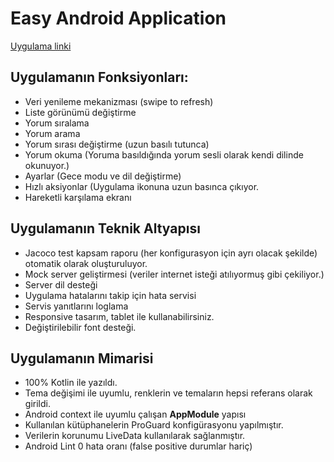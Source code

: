 # Easy Android Application

[Uygulama linki](https://github.com/salih-demir/easy/blob/master/easy.apk?raw=true)

## Uygulamanın Fonksiyonları:

- Veri yenileme mekanizması (swipe to refresh)
- Liste görünümü değiştirme
- Yorum sıralama
- Yorum arama
- Yorum sırası değiştirme (uzun basılı tutunca)
- Yorum okuma (Yoruma basıldığında yorum sesli olarak kendi dilinde okunuyor.)
- Ayarlar (Gece modu ve dil değiştirme)
- Hızlı aksiyonlar (Uygulama ikonuna uzun basınca çıkıyor.
- Hareketli karşılama ekranı

## Uygulamanın Teknik Altyapısı
- Jacoco test kapsam raporu (her konfigurasyon için ayrı olacak şekilde) otomatik olarak oluşturuluyor.
- Mock server geliştirmesi (veriler internet isteği atılıyormuş gibi çekiliyor.)
- Server dil desteği
- Uygulama hatalarını takip için hata servisi
- Servis yanıtlarını loglama
- Responsive tasarım, tablet ile kullanabilirsiniz.
- Değiştirilebilir font desteği.

## Uygulamanın Mimarisi
- 100% Kotlin ile yazıldı.
- Tema değişimi ile uyumlu, renklerin ve temaların hepsi referans olarak girildi.
- Android context ile uyumlu çalışan __AppModule__ yapısı
- Kullanılan kütüphanelerin ProGuard konfigürasyonu yapılmıştır.
- Verilerin korunumu LiveData kullanılarak sağlanmıştır.
- Android Lint 0 hata oranı (false positive durumlar hariç)
